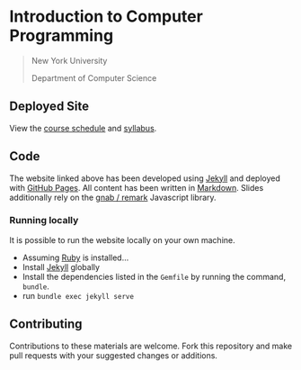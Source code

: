 # Introduction to Computer Programming

> New York University
>
> Department of Computer Science

## Deployed Site

View the [course schedule](https://nyu-python-programming.github.io/course-material/) and [syllabus](https://nyu-python-programming.github.io/course-material/syllabus).

## Code

The website linked above has been developed using [Jekyll](https://jekyllrb.com/) and deployed with [GitHub Pages](https://pages.github.com/). All content has been written in [Markdown](https://en.wikipedia.org/wiki/Markdown). Slides additionally rely on the [gnab / remark](https://github.com/gnab/remark) Javascript library.

### Running locally

It is possible to run the website locally on your own machine.

- Assuming [Ruby](https://www.ruby-lang.org/en/documentation/installation/) is installed...
- Install [Jekyll](https://jekyllrb.com/) globally
- Install the dependencies listed in the `Gemfile` by running the command, `bundle`.
- run `bundle exec jekyll serve`

## Contributing

Contributions to these materials are welcome. Fork this repository and make pull requests with your suggested changes or additions.
